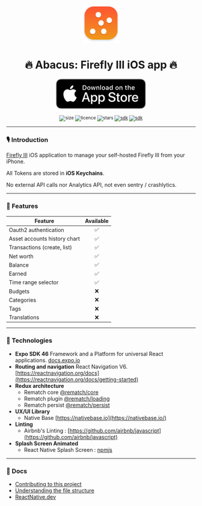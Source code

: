 
<div align="center">
  <img src="documentation/img.png" height=100 />
  <p></p>
  <h1>🔥 Abacus: Firefly III iOS app 🔥</h1>
    <div>
        <a href="https://apps.apple.com/us/app/1627093491"><img src="documentation/apple.svg" /></a>
    </div>
    <p></p>
  <sup>

![size](https://img.shields.io/github/repo-size/victorbalssa/abacus?style=for-the-badge)
![licence](https://img.shields.io/github/license/victorbalssa/abacus?style=for-the-badge)
![stars](https://img.shields.io/github/stars/victorbalssa/abacus?style=for-the-badge)
[![sdk](https://img.shields.io/badge/SDK-46.0.0-blue?style=for-the-badge)](https://www.npmjs.com/package/expo)
[![sdk](https://img.shields.io/badge/PRs-welcome-brightgreen.svg?style=for-the-badge)](http://makeapullrequest.com)

  </sup>
</div>

---

### 🎙 Introduction

[Firefly III](https://github.com/firefly-iii/firefly-iii) iOS application to manage your self-hosted Firefly III from your iPhone.

All Tokens are stored in **iOS Keychains**.

No external API calls nor Analytics API, not even sentry / crashlytics.

---

### 📱 Features

| Feature                      | Available  |
|------------------------------|:----------:|
| Oauth2 authentication        |     ✅      |
| Asset accounts history chart |     ✅      | 
| Transactions (create, list)  |     ✅      |
| Net worth                    |     ✅      |
| Balance                      |     ✅      |
| Earned                       |     ✅      |
| Time range selector          |     ✅      |
| Budgets                      |     ❌      |
| Categories                   |     ❌      |
| Tags                         |     ❌      |
| Translations                 |     ❌      |

---

### 📡 Technologies

- __Expo SDK 46__ Framework and a Platform for universal React applications. [docs.expo.io](https://docs.expo.io/)
- __Routing and navigation__ React Navigation V6. [https://reactnavigation.org/docs](https://reactnavigation.org/docs/getting-started)
- __Redux architecture__
    - Rematch core [@rematch/core](https://github.com/rematch/rematch)
    - Rematch plugin [@rematch/loading](https://rematchjs.org/docs/plugins/loading)
    - Rematch persist [@rematch/persist](https://rematchjs.org/docs/plugins/persist)
- __UX/UI Library__
    - Native Base [https://nativebase.io](https://nativebase.io/)
- __Linting__
    - Airbnb's Linting : [https://github.com/airbnb/javascript](https://github.com/airbnb/javascript)
- __Splash Screen Animated__
    - React Native Splash Screen : [npmjs](https://www.npmjs.com/package/react-native-animated-splash-screen)
---

### 📖 Docs

- [Contributing to this project](.github/CONTRIBUTING.md)
- [Understanding the file structure](documentation/file.md)
- [ReactNative.dev](https://reactnative.dev)

